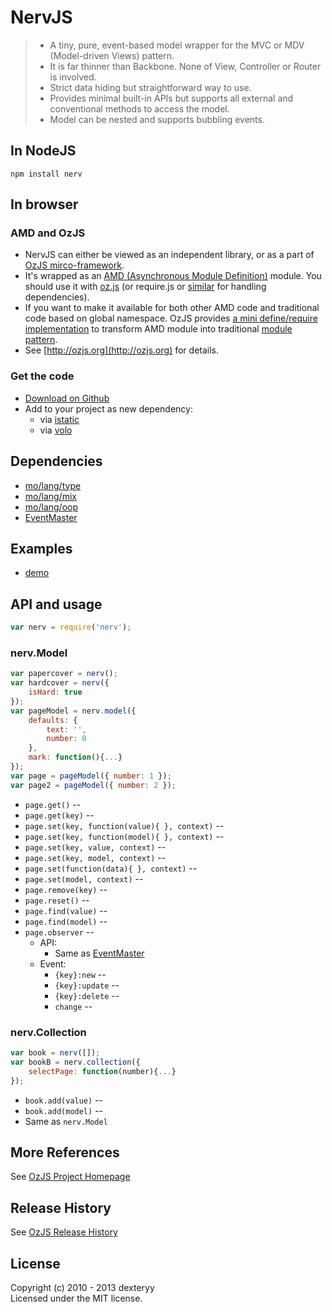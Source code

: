 <!---
layout: intro
title: NervJS
-->

# NervJS

> * A tiny, pure, event-based model wrapper for the MVC or MDV (Model-driven Views) pattern.
> * It is far thinner than Backbone. None of View, Controller or Router is involved.
> * Strict data hiding but straightforward way to use.
> * Provides minimal built-in APIs but supports all external and conventional methods to access the model.
> * Model can be nested and supports bubbling events.

## In NodeJS

```
npm install nerv
```

## In browser

### AMD and OzJS

* NervJS can either be viewed as an independent library, or as a part of [OzJS mirco-framework](http://ozjs.org/#framework).
* It's wrapped as an [AMD (Asynchronous Module Definition)](https://github.com/amdjs/amdjs-api/wiki/AMD) module. You should use it with [oz.js](http://ozjs.org/#start) (or require.js or [similar](http://wiki.commonjs.org/wiki/Implementations) for handling dependencies). 
* If you want to make it available for both other AMD code and traditional code based on global namespace. OzJS provides [a mini define/require implementation](http://ozjs.org/examples/adapter/) to transform AMD module into traditional [module pattern](http://www.adequatelygood.com/2010/3/JavaScript-Module-Pattern-In-Depth).
* See [http://ozjs.org](http://ozjs.org) for details.

### Get the code

* [Download on Github](https://github.com/dexteryy/NervJS/blob/master/nerv.js)
* Add to your project as new dependency:
    * via [istatic](http://ozjs.org/istatic)
    * via [volo](https://github.com/volojs/volo)

## Dependencies

* [mo/lang/type](https://github.com/dexteryy/mo)
* [mo/lang/mix](https://github.com/dexteryy/mo)
* [mo/lang/oop](https://github.com/dexteryy/mo)
* [EventMaster](https://github.com/dexteryy/EventMaster)

## Examples

* [demo](http://ozjs.org/NervJS/examples/)

## API and usage

```javascript 
var nerv = require('nerv');
```

### nerv.Model

```javascript 
var papercover = nerv();
var hardcover = nerv({
    isHard: true
});
var pageModel = nerv.model({
    defaults: {
        text: '',
        number: 0
    },
    mark: function(){...}
});
var page = pageModel({ number: 1 });
var page2 = pageModel({ number: 2 });
```

* `page.get()` -- 
* `page.get(key)` -- 
* `page.set(key, function(value){ }, context)` -- 
* `page.set(key, function(model){ }, context)` -- 
* `page.set(key, value, context)` -- 
* `page.set(key, model, context)` -- 
* `page.set(function(data){ }, context)` -- 
* `page.set(model, context)` -- 
* `page.remove(key)` -- 
* `page.reset()` -- 
* `page.find(value)` -- 
* `page.find(model)` -- 
* `page.observer` -- 
    * API:
        * Same as [EventMaster](http://ozjs.org/EventMaster/)
    * Event:
        * `{key}:new` -- 
        * `{key}:update` --
        * `{key}:delete` --
        * `change` --

### nerv.Collection

```javascript 
var book = nerv([]);
var bookB = nerv.collection({
    selectPage: function(number){...}
});
```

* `book.add(value)` -- 
* `book.add(model)` -- 
* Same as `nerv.Model`

## More References

See [OzJS Project Homepage](http://ozjs.org/)

## Release History

See [OzJS Release History](http://ozjs.org/#release)

## License

Copyright (c) 2010 - 2013 dexteryy  
Licensed under the MIT license.


